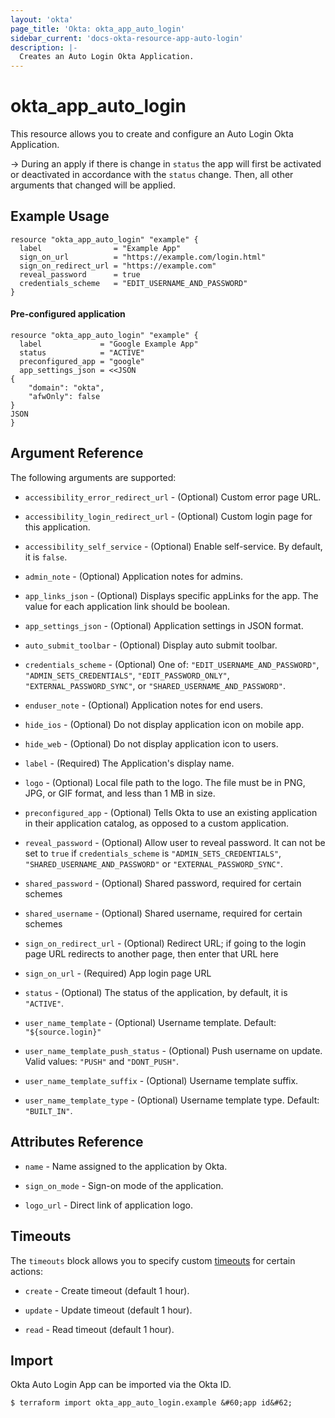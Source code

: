 ```yaml
---
layout: 'okta'
page_title: 'Okta: okta_app_auto_login'
sidebar_current: 'docs-okta-resource-app-auto-login'
description: |-
  Creates an Auto Login Okta Application.
---
```


# okta_app_auto_login

This resource allows you to create and configure an Auto Login Okta Application.

-> During an apply if there is change in `status` the app will first be
activated or deactivated in accordance with the `status` change. Then, all
other arguments that changed will be applied.

## Example Usage

```hcl
resource "okta_app_auto_login" "example" {
  label                = "Example App"
  sign_on_url          = "https://example.com/login.html"
  sign_on_redirect_url = "https://example.com"
  reveal_password      = true
  credentials_scheme   = "EDIT_USERNAME_AND_PASSWORD"
}
```

#### Pre-configured application
```hcl
resource "okta_app_auto_login" "example" {
  label             = "Google Example App"
  status            = "ACTIVE"
  preconfigured_app = "google"
  app_settings_json = <<JSON
{
    "domain": "okta",
    "afwOnly": false
}
JSON
}
```

## Argument Reference

The following arguments are supported:

- `accessibility_error_redirect_url` - (Optional) Custom error page URL.

- `accessibility_login_redirect_url` - (Optional) Custom login page for this application.

- `accessibility_self_service` - (Optional) Enable self-service. By default, it is `false`.

- `admin_note` - (Optional) Application notes for admins.

- `app_links_json` - (Optional) Displays specific appLinks for the app. The value for each application link should be boolean.

- `app_settings_json` - (Optional) Application settings in JSON format.

- `auto_submit_toolbar` - (Optional) Display auto submit toolbar.

- `credentials_scheme` - (Optional) One of: `"EDIT_USERNAME_AND_PASSWORD"`, `"ADMIN_SETS_CREDENTIALS"`, `"EDIT_PASSWORD_ONLY"`, `"EXTERNAL_PASSWORD_SYNC"`, or `"SHARED_USERNAME_AND_PASSWORD"`.

- `enduser_note` - (Optional) Application notes for end users.

- `hide_ios` - (Optional) Do not display application icon on mobile app.

- `hide_web` - (Optional) Do not display application icon to users.

- `label` - (Required) The Application's display name.

- `logo` - (Optional) Local file path to the logo. The file must be in PNG, JPG, or GIF format, and less than 1 MB in size.

- `preconfigured_app` - (Optional) Tells Okta to use an existing application in their application catalog, as opposed to a custom application.

- `reveal_password` - (Optional) Allow user to reveal password. It can not be set to `true` if `credentials_scheme` is `"ADMIN_SETS_CREDENTIALS"`, `"SHARED_USERNAME_AND_PASSWORD"` or `"EXTERNAL_PASSWORD_SYNC"`.

- `shared_password` - (Optional) Shared password, required for certain schemes

- `shared_username` - (Optional) Shared username, required for certain schemes

- `sign_on_redirect_url` - (Optional) Redirect URL; if going to the login page URL redirects to another page, then enter that URL here

- `sign_on_url` - (Required) App login page URL

- `status` - (Optional) The status of the application, by default, it is `"ACTIVE"`.

- `user_name_template` - (Optional) Username template. Default: `"${source.login}"`

- `user_name_template_push_status` - (Optional) Push username on update. Valid values: `"PUSH"` and `"DONT_PUSH"`.

- `user_name_template_suffix` - (Optional) Username template suffix.

- `user_name_template_type` - (Optional) Username template type. Default: `"BUILT_IN"`.

## Attributes Reference

- `name` - Name assigned to the application by Okta.

- `sign_on_mode` - Sign-on mode of the application.

- `logo_url` - Direct link of application logo.

## Timeouts

The `timeouts` block allows you to specify custom [timeouts](https://www.terraform.io/language/resources/syntax#operation-timeouts) for certain actions: 

- `create` - Create timeout (default 1 hour).

- `update` - Update timeout (default 1 hour).

- `read` - Read timeout (default 1 hour).

## Import

Okta Auto Login App can be imported via the Okta ID.

```
$ terraform import okta_app_auto_login.example &#60;app id&#62;
```
